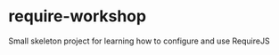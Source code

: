 require-workshop
================

Small skeleton project for learning how to configure and use RequireJS